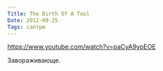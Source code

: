 ```yaml
---
Title: The Birth Of A Tool
Date: 2012-09-25
Tags: саптрю
---
```


https://www.youtube.com/watch?v=paCyA9ypEOE

Завораживающе.